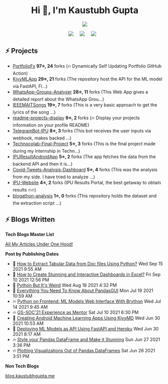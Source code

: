 <h1 align="center">Hi 👋, I'm Kaustubh Gupta</h1>
<p align="center">
<img src="https://github-readme-stats.vercel.app/api?username=kaustubhgupta&show_icons=true&theme=dark&count_private=true&include_all_commits=true&custom_title=Kaustubh's Stats">
</p>

<p align="center">
  <a target="_blank" href="https://www.linkedin.com/in/kaustubh-gupta"><img src="https://img.shields.io/badge/LinkedIn-0077B5?style=for-the-badge&logo=linkedin&logoColor=white" /></a>&nbsp;&nbsp;&nbsp;&nbsp;
  <a target="_blank" href="https://twitter.com/Kaustubh1828"><img src="https://img.shields.io/badge/Twitter-1DA1F2?style=for-the-badge&logo=twitter&logoColor=white" /></a>&nbsp;&nbsp;&nbsp;&nbsp;
     <a href="https://medium.com/@kaustubhgupta1828"><img src="https://img.shields.io/badge/Medium-12100E?style=for-the-badge&logo=medium&logoColor=white" /></a>&nbsp;&nbsp;&nbsp;&nbsp;
</p>

## ⚡ Projects
<!-- PROJECTS START -->
* [PortfolioFy](https://github.com/kaustubhgupta/PortfolioFy) **97⭐, 24** forks (🔥 Dynamically Self Updating Portfolio GitHub Action) 
* [KivyMLApp](https://github.com/kaustubhgupta/KivyMLApp) **29⭐, 21** forks (The repository host the API for the ML model via FastAPI, Fl...) 
* [WhatsApp-Groups-Analyser](https://github.com/kaustubhgupta/WhatsApp-Groups-Analyser) **28⭐, 11** forks (This Web App gives a detailed report about the WhatsApp Grou...) 
* [IEEEMAITSongs](https://github.com/kaustubhgupta/IEEEMAITSongs) **19⭐, 7** forks (This is a very basic approach to get the lyrics of the song ...) 
* [readme-projects-display](https://github.com/kaustubhgupta/readme-projects-display) **9⭐, 2** forks (🔥 Display your projects information on your profile README) 
* [TelegramBot-IPU](https://github.com/kaustubhgupta/TelegramBot-IPU) **8⭐, 3** forks (This bot receives the user inputs via webhook, makes backed ...) 
* [Technocolab-Final-Project](https://github.com/kaustubhgupta/Technocolab-Final-Project) **5⭐, 3** forks (This is the final project made during my internship in Techn...) 
* [IPUResultAndroidApp](https://github.com/kaustubhgupta/IPUResultAndroidApp) **5⭐, 2** forks (The app fetches the data from the backend API and then it is...) 
* [Covid-Tweets-Analysis-Dashboard](https://github.com/kaustubhgupta/Covid-Tweets-Analysis-Dashboard) **5⭐, 4** forks (This was the analysis from my side. I have tried to analyze ...) 
* [IPU-Website](https://github.com/kaustubhgupta/IPU-Website) **4⭐, 2** forks (IPU Results Portal, the best getaway to obtain results 🔥🔥) 
* [blogathon-analysis](https://github.com/kaustubhgupta/blogathon-analysis) **1⭐, 0** forks (This repository holds the dataset and the extraction script ...)<!-- PROJECTS END -->
   
## ⚡ Blogs Written

**Tech Blogs Master List**
<p><a href="https://medium.com/@kaustubhgupta1828/all-my-articles-under-one-hood-f1ab2e5eac89"> All My Articles Under One Hood! </a></p>

**Post by Publishing Dates**
<!-- BLOG-POST-LIST:START -->
 - 🌮 [How to Extract Tabular Data from Doc files Using Python?](https://www.analyticsvidhya.com/blog/2021/09/how-to-extract-tabular-data-from-doc-files-using-python/) Wed Sep 15 2021 9:55 AM
 - 🚀 [How to Create Stunning and Interactive Dashboards in Excel?](https://www.analyticsvidhya.com/blog/2021/09/how-to-create-stunning-and-interactive-dashboards-in-excel/) Fri Sep 10 2021 12:56 PM
 - 💫 [Python But It's Weird](https://towardsdatascience.com/python-but-its-weird-f90b45220f86?source=rss-603da2b47f57------2) Wed Aug 18 2021 4:32 PM
 - 🚀 [Everything You Need To Know About PandasGUI](https://www.analyticsvidhya.com/blog/2021/07/everything-you-need-to-know-about-pandasgui/) Mon Jul 19 2021 10:59 AM
 - 🔥 [Python on Frontend: ML Models Web Interface With Brython](https://www.analyticsvidhya.com/blog/2021/07/python-on-frontend-ml-models-web-interface-with-brython/) Wed Jul 14 2021 9:45 AM
 - 🔥 [GS-SOC’21 Experience as Mentor](https://blog.kaustubhgupta.me/2021/07/11/gssoc-experience-mentor/) Sat Jul 10 2021 6:30 PM
 - 💯 [Creating Android Machine Learning Apps Using KivyMD](https://www.analyticsvidhya.com/blog/2021/06/creating-android-ml-app-kivymd/) Wed Jun 30 2021 10:53 AM
 - 🌮 [Deploying ML Models as API Using FastAPI and Heroku](https://www.analyticsvidhya.com/blog/2021/06/deploying-ml-models-as-api-using-fastapi-and-heroku/) Wed Jun 30 2021 8:17 AM
 - 🔥 [Style your Pandas DataFrame and Make it Stunning](https://www.analyticsvidhya.com/blog/2021/06/style-your-pandas-dataframe-and-make-it-stunning/) Sun Jun 27 2021 3:36 PM
 - 🔥 [Plotting Visualizations Out of Pandas DataFrames](https://www.analyticsvidhya.com/blog/2021/06/plotting-visualizations-out-of-pandas-dataframes/) Sat Jun 26 2021 3:51 PM<!-- BLOG-POST-LIST:END -->
 
 **Non Tech Blogs**

[blog.kaustubhgupta.me](https://blog.kaustubhgupta.me/)
